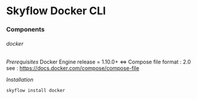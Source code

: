 # Skyflow Docker CLI


### Components

###### docker
_Prerequisites_
Docker Engine release = 1.10.0+   <=> Compose file format : 2.0
see : https://docs.docker.com/compose/compose-file



_Installation_
```
skyflow install docker
```